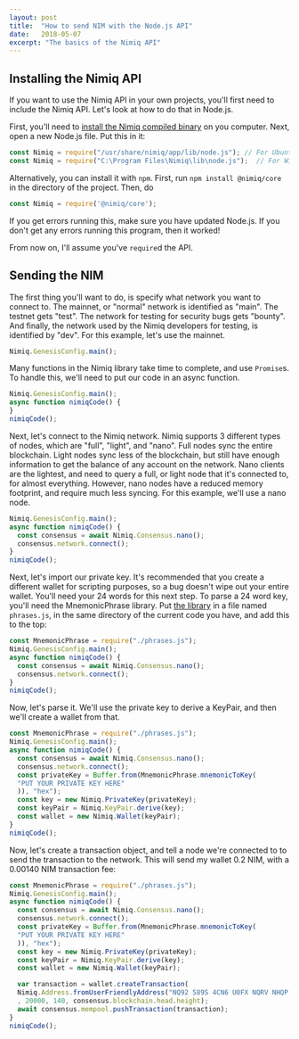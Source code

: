 ```yaml
---
layout: post
title:  "How to send NIM with the Node.js API"
date:   2018-05-07
excerpt: "The basics of the Nimiq API"
---
```


## Installing the Nimiq API
If you want to use the Nimiq API in your own projects, you'll first need to include the Nimiq API. Let's look at how to do that in Node.js.

First, you'll need to [install the Nimiq compiled binary](https://nimiq.com/#downloads) on you computer. Next, open a new Node.js file. Put this in it:
```js
const Nimiq = require("/usr/share/nimiq/app/lib/node.js"); // For Ubuntu/Debian
const Nimiq = require("C:\Program Files\Nimiq\lib\node.js");  // For Windows
```

Alternatively, you can install it with ``npm``.
First, run ``npm install @nimiq/core`` in the directory of the project. Then, do 
```js
const Nimiq = require('@nimiq/core');
```

If you get errors running this, make sure you have updated Node.js. If you don't get any errors running this program, then it worked!

From now on, I'll assume you've ``require``d the API.

## Sending the NIM
The first thing you'll want to do, is specify what network you want to connect to. The mainnet, or "normal" network is identified as "main". The testnet gets "test". The network for testing for security bugs gets "bounty". And finally, the network used by the Nimiq developers for testing, is identified by "dev". For this example, let's use the mainnet.
```js
Nimiq.GenesisConfig.main();
```
Many functions in the Nimiq library take time to complete, and use ``Promise``s. To handle this, we'll need to put our code in an async function.
```js
Nimiq.GenesisConfig.main();
async function nimiqCode() {
}
nimiqCode();
```
Next, let's connect to the Nimiq network. Nimiq supports 3 different types of nodes, which are "full", "light", and "nano". Full nodes sync the entire blockchain. Light nodes sync less of the blockchain, but still have enough information to get the balance of any account on the network. Nano clients are the lightest, and need to query a full, or light node that it's connected to, for almost everything. However, nano nodes have a reduced memory footprint, and require much less syncing. For this example, we'll use a nano node.
```js
Nimiq.GenesisConfig.main();
async function nimiqCode() {
  const consensus = await Nimiq.Consensus.nano();
  consensus.network.connect();
}
nimiqCode();
```
Next, let's import our private key. It's recommended that you create a different wallet for scripting purposes, so a bug doesn't wipe out your entire wallet. You'll need your 24 words for this next step. To parse a 24 word key, you'll need the MnemonicPhrase library. Put [the library](https://raw.githubusercontent.com/nimiq/mnemonic-phrase/master/mnemonic-phrase.es5.min.js) in a file named ``phrases.js``, in the same directory of the current code you have, and add this to the top:
```js
const MnemonicPhrase = require("./phrases.js");
Nimiq.GenesisConfig.main();
async function nimiqCode() {
  const consensus = await Nimiq.Consensus.nano();
  consensus.network.connect();
}
nimiqCode();
```
Now, let's parse it. We'll use the private key to derive a KeyPair, and then we'll create a wallet from that.
```js
const MnemonicPhrase = require("./phrases.js");
Nimiq.GenesisConfig.main();
async function nimiqCode() {
  const consensus = await Nimiq.Consensus.nano();
  consensus.network.connect();
  const privateKey = Buffer.from(MnemonicPhrase.mnemonicToKey(
  "PUT YOUR PRIVATE KEY HERE"
  )), "hex");
  const key = new Nimiq.PrivateKey(privateKey);
  const keyPair = Nimiq.KeyPair.derive(key);
  const wallet = new Nimiq.Wallet(keyPair);
}
nimiqCode();
```
Now, let's create a transaction object, and tell a node we're connected to to send the transaction to the network. This will send my wallet 0.2 NIM, with a 0.00140 NIM transaction fee:
```js
const MnemonicPhrase = require("./phrases.js");
Nimiq.GenesisConfig.main();
async function nimiqCode() {
  const consensus = await Nimiq.Consensus.nano();
  consensus.network.connect();
  const privateKey = Buffer.from(MnemonicPhrase.mnemonicToKey(
  "PUT YOUR PRIVATE KEY HERE"
  )), "hex");
  const key = new Nimiq.PrivateKey(privateKey);
  const keyPair = Nimiq.KeyPair.derive(key);
  const wallet = new Nimiq.Wallet(keyPair);

  var transaction = wallet.createTransaction(
  Nimiq.Address.fromUserFriendlyAddress("NQ92 589S 4CN6 U0FX NQRV NHQP TQNV CF1U BVHU"),
  , 20000, 140, consensus.blockchain.head.height);
  await consensus.mempool.pushTransaction(transaction);
}
nimiqCode();
```
